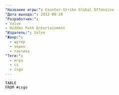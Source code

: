 ```yaml
---
"Название игры:": Counter-Strike Global Offensive
"Дата выхода:": 2012-08-20
"Разработчик:": 
- Valve
- Hidden Path Entertainment
"Издатель:": Valve
"Жанр:":
  - шутер
  - экшен
  - тактика
"Теги:":
  - игра
  - cs
  - csgo
---
```



```dataview
TABLE
FROM #csgo 
```
	